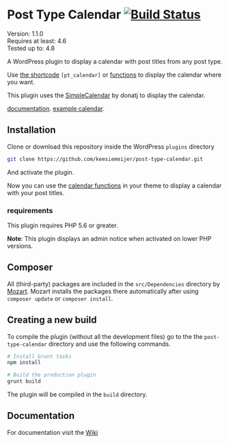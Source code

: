 # Post Type Calendar [![Build Status](https://travis-ci.org/keesiemeijer/post-type-calendar.svg?branch=master)](http://travis-ci.org/keesiemeijer/post-type-calendar) #

Version:           1.1.0  
Requires at least: 4.6  
Tested up to:      4.8  

A WordPress plugin to display a calendar with post titles from any post type.

Use [the shortcode](https://github.com/keesiemeijer/post-type-calendar/wiki/Shortcode) `[pt_calendar]` or [functions](https://github.com/keesiemeijer/post-type-calendar/wiki/Functions) to display the calendar where you want.

This plugin uses the [SimpleCalendar](https://github.com/donatj/SimpleCalendar) by donatj to display the calendar.

[documentation](https://github.com/keesiemeijer/post-type-calendar/wiki).
[example calendar](https://github.com/keesiemeijer/post-type-calendar/wiki).

## Installation ##

Clone or download this repository inside the WordPress `plugins` directory
```bash
git clone https://github.com/keesiemeijer/post-type-calendar.git
```
And activate the plugin. 

Now you can use the [calendar functions](https://github.com/keesiemeijer/post-type-calendar/wiki/Functions) in your theme to display a calendar with your post titles.

### requirements ###
This plugin requires PHP 5.6 or greater.

**Note**: This plugin displays an admin notice when activated on lower PHP versions.

## Composer ##

All (third-party) packages are included in the `src/Dependencies` directory by [Mozart](https://github.com/coenjacobs/mozart). Mozart installs the packages there automatically after using `composer update` or `composer install`.

## Creating a new build ##
To compile the plugin (without all the development files) go to the the `post-type-calendar` directory and use the following commands.
```bash
# Install Grunt tasks
npm install

# Build the production plugin
grunt build
```
The plugin will be compiled in the `build` directory.

## Documentation ##
For documentation visit the [Wiki](https://github.com/keesiemeijer/post-type-calendar/wiki)

